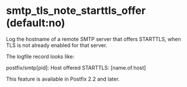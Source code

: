 # smtp_tls_note_starttls_offer (default:no) 

 Log the hostname of a remote SMTP server that offers STARTTLS,
when TLS is not already enabled for that server. 

 The logfile record looks like:  


postfix/smtp[pid]:  Host offered STARTTLS: [name.of.host]


 This feature is available in Postfix 2.2 and later.  


